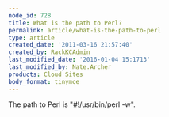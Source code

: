 ```yaml
---
node_id: 728
title: What is the path to Perl?
permalink: article/what-is-the-path-to-perl
type: article
created_date: '2011-03-16 21:57:40'
created_by: RackKCAdmin
last_modified_date: '2016-01-04 15:1713'
last_modified_by: Nate.Archer
products: Cloud Sites
body_format: tinymce
---
```


The path to Perl is "\#!/usr/bin/perl -w".

 

